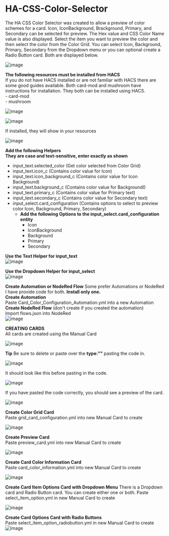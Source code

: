 # HA-CSS-Color-Selector
The HA CSS Color Selector was created to allow a preview of color schemes for a card.  Icon, IconBackground, Brackground, Primary, and Secondary can be selected for preview.  The Hex value and CSS Color Name value is also displayed.  Select the item you want to preview the color and then select the color from the Color Grid.  You can select Icon, Background, Primary, Secondary from the Dropdown menu or you can optional create a Radio Button card.  Both are displayed below.  

![image](https://github.com/user-attachments/assets/4f42542c-bd66-4144-bce5-c8e16f0072b6)
   

**The following resources must be installed from HACS**  
If you do not have HACS installed or are not familiar with HACS there are some good guides available.  Both card-mod and mushroom have instructions for installation. They both can be installed using HACS.  
	- card-mod  
	- mushroom   
 
 ![image](https://github.com/user-attachments/assets/f4bafde9-761a-4f48-a42b-02d557585562)  

![image](https://github.com/user-attachments/assets/7bf0d6af-a3d3-4483-8e65-f9d23a15aefd)  

If installed, they will show in your resources  

![image](https://github.com/user-attachments/assets/01df9178-609a-4442-b37e-c1b4e0f73d7d)



 **Add the following Helpers**  
 **They are case and text-sensitive, enter exactly as shown**  
- input_text.selected_color  	(Get color selected from Color Grid)       
- input_text.icon_c  		(Contains color value for Icon)  
- input_text.icon_background_c 	(Contains color value for Icon Background)  
- input_text.background_c 	(Contains color value for Background0   
- input_text.primary_c  		(Contains color value for Primary text)   
- input_text.secondary_c  	(Contains color value for Secondary text)
- input_select.card_configuration  (Contains options to select to preview color Icon, Background, Primary, Secondary)
   - **Add the following Options to the input_select.card_configuration entity**
     - 	Icon
     - 	IconBackground
     - 	Background
     - 	Primary
     - 	Secondary  

**Use the Text Helper for input_text**    
![image](https://github.com/user-attachments/assets/448afb29-3814-4172-9a6b-8b3014e3ac27)  


 
  
 **Use the Dropdown Helper for input_select**      
![image](https://github.com/user-attachments/assets/2e6a9027-f903-4786-8512-e348aaf59f43)  
      


**Create Automation or NodeRed Flow** 
 Some prefer Automations or NodeRed I have provide code for both.  **Install only one.**  
 **Create Automation**  
 Paste Card_Color_Configuration_Automation.yml into a new Automation  
 **Create NodeRed Flow**  (don't create if you created the automation)  
 Import flows.json into NodeRed  
 ![image](https://github.com/user-attachments/assets/518fb66f-75fc-4d02-a699-37692d8c5300)  

 
**CREATING CARDS**  
All cards are created using the Manual Card

![image](https://github.com/user-attachments/assets/cc3f9270-3261-4edf-aa0c-0c58f4a9d15b)  

**Tip**
Be sure to delete or paste over the **type:""** pasting the code in.  

![image](https://github.com/user-attachments/assets/0c15787e-055f-447a-83cb-03782092e7ae)   

It should look like this before pasting in the code.

![image](https://github.com/user-attachments/assets/0ee7e5bd-fbb5-48de-8a5e-5b3e0f5cd00b)

If you have pasted the code correctly, you should see a preview of the card.  

![image](https://github.com/user-attachments/assets/0f496c37-6731-4546-b835-ae109aa45b37)


**Create Color Grid Card**  
Paste grid_card_configuration.yml into new Manual Card to create  

![image](https://github.com/user-attachments/assets/7116af12-2eaf-42e6-82e4-bbc4d05a8ae5)  

**Create Preview Card**  
Paste preview_card.yml into new Manual Card to create  

![image](https://github.com/user-attachments/assets/eb5c945b-65be-4198-81d0-61225bd86823)    

**Create Card Color Information Card**  
Paste card_color_information.yml into new Manual Card to create  

![image](https://github.com/user-attachments/assets/60b8c024-f131-4737-9152-c2e3c6f62943)  

  
 

**Create Card Item Options Card with Dropdown Menu**  There is a Dropdown card and Radio Button card.  You can create either one or both. 
Paste select_item_option.yml in new Manual Card to create  

![image](https://github.com/user-attachments/assets/2db1a0e8-42d1-4fe4-835c-4229221ca91d)  
  

**Create Card Options Card with Radio Buttons**  
Paste select_item_option_radiobutton.yml in new Manual Card to create  
![image](https://github.com/user-attachments/assets/925d28d2-20bc-48f8-b878-9c4579392e83)






